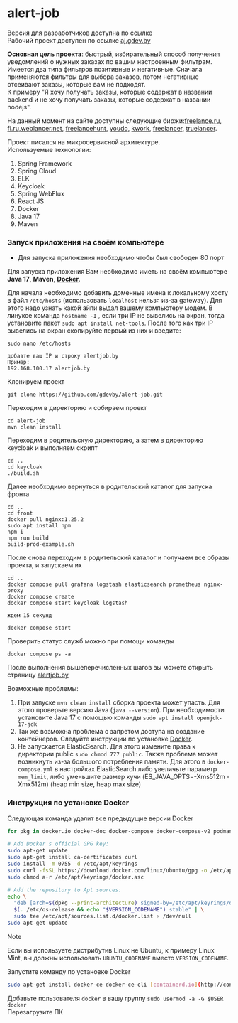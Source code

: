 # alert-job
Версия для разработчиков доступна по [ссылке](README_FOR_DEVELOPERS_RU.md)<br>
Рабочий проект доступен по ссылке [aj.gdev.by](https://aj.gdev.by)

**Основная цель проекта**: быстрый, избирательный способ получения уведомлений о нужных заказах по вашим настроенным фильтрам.<br>
Имеется два типа фильтров позитивные и негативные. Сначала применяются фильтры для выбора заказов, потом негативные отсеивают заказы, которые вам не подходят.<br>
К примеру "Я хочу получать заказы, которые содержат в названии backend и не хочу получать заказы, которые содержат в названии nodejs".<br>

На данный момент на сайте доступны следующие биржи:[freelance.ru](https://freelance.ru), [fl.ru](https://www.fl.ru),[weblancer.net](https://www.weblancer.net), [freelancehunt](https://freelancehunt.com/), [youdo](https://youdo.com/), [kwork](https://kwork.ru/), [freelancer](https://www.freelancer.com/), [truelancer](https://www.truelancer.com/).

Проект писался на микросервисной архитектуре.<br>
Используемые технологии:

<ol>
    <li>Spring Framework</li>
    <li>Spring Cloud</li>
    <li>ELK</li>
    <li>Keycloak</li>
    <li>Spring WebFlux</li>
    <li>React JS</li>
    <li>Docker</li>
    <li>Java 17</li>
    <li>Maven</li>
</ol>

### Запуск приложения на своём компьютере

- Для запуска приложения необходимо чтобы был свободен 80 порт<br>

Для запуска приложения Вам необходимо иметь на своём компьютере **Java 17**, **Maven**, **[Docker](#инструкция-по-установке-docker)**.<br>

Для начала необходимо добавить доменные имена к локальному хосту в файл `/etc/hosts` (использовать `localhost` нельзя из-за gateway). Для этого надо узнать какой айпи выдал вашему компьютеру модем. В линуксе команда `hostname -I` , если три IP не вывелись на экран, тогда установите пакет `sudo apt install net-tools`. После того как три IP вывелись на экран скопируйте первый из них и введите: 

```
sudo nano /etc/hosts

добавте ваш IP и строку alertjob.by
Пример:
192.168.100.17 alertjob.by
```

Клонируем проект

```
git clone https://github.com/gdevby/alert-job.git
```

Переходим в директорию и собираем проект

```
cd alert-job
mvn clean install
```

Переходим в родительскую директорию, а затем в директорию keycloak и выполняем скрипт

```
cd ..
cd keycloak
./build.sh
```

Далее необходимо вернуться в родительский каталог для запуска фронта

```
cd ..
cd front
docker pull nginx:1.25.2
sudo apt install npm
npm i
npm run build
build-prod-example.sh
```

После снова переходим в родительский каталог и получаем все образы проекта, и запускаем их
```
cd ..
docker compose pull grafana logstash elasticsearch prometheus nginx-proxy
docker compose create
docker compose start keycloak logstash

ждем 15 секунд

docker compose start
```

Проверить статус служб можно при помощи команды

```
docker compose ps -a
```

После выполнения вышеперечисленных шагов вы можете открыть страницу [alertjob.by ](http://alertjob.by)

Возможные проблемы:
1) При запуске `mvn clean install` сборка проекта может упасть. Для этого проверьте версию Java (`java --version`). При необходимости установите Java 17 с помощью команды `sudo apt install openjdk-17-jdk`
2) Так же возможна проблема с запретом доступа на создание контейнеров. Следуйте инструкции по установке [Docker](#инструкция-по-установке-docker).
3) Не запускается ElasticSearch. Для этого измените права к директории public `sudo chmod 777 public`. Также проблема может возникнуть из-за большого потребления памяти. Для этого в `docker-compose.yml` в настройках ElasticSearch либо увеличьте параметр `mem_limit`, либо уменьшите размер кучи (ES_JAVA_OPTS=-Xms512m -Xmx512m)
(heap min size, heap max size)

### Инструкция по установке Docker
Следующая команда удалит все предыдущие версии Docker
```bash
for pkg in docker.io docker-doc docker-compose docker-compose-v2 podman-docker containerd runc; do sudo apt-get remove $pkg; done
```

```bash
# Add Docker's official GPG key:
sudo apt-get update
sudo apt-get install ca-certificates curl
sudo install -m 0755 -d /etc/apt/keyrings
sudo curl -fsSL https://download.docker.com/linux/ubuntu/gpg -o /etc/apt/keyrings/docker.asc
sudo chmod a+r /etc/apt/keyrings/docker.asc

# Add the repository to Apt sources:
echo \
  "deb [arch=$(dpkg --print-architecture) signed-by=/etc/apt/keyrings/docker.asc] https://download.docker.com/linux/ubuntu \
  $(. /etc/os-release && echo "$VERSION_CODENAME") stable" | \
  sudo tee /etc/apt/sources.list.d/docker.list > /dev/null
sudo apt-get update
```

> [!NOTE]
> Если вы используете дистрибутив Linux не Ubuntu, к примеру Linux Mint, вы должны использовать `UBUNTU_CODENAME` вместо `VERSION_CODENAME`.

Запустите команду по установке Docker

```bash
sudo apt-get install docker-ce docker-ce-cli [containerd.io](http://containerd.io/) docker-buildx-plugin docker-compose-plugin
```
Добавьте пользователя `docker` в вашу группу `sudo usermod -a -G $USER docker`<br>
Перезагрузите ПК

